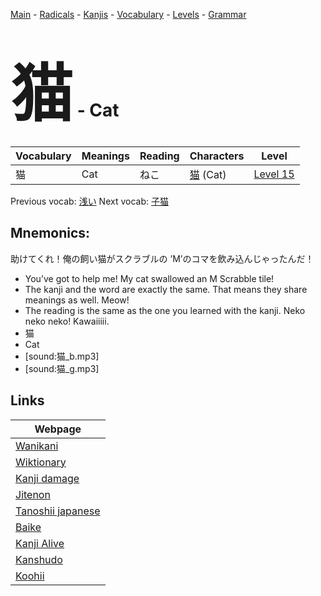 <style> bigfont {font-size: 100px}</style>
[Main](../README.md) -
[Radicals](../radicals.md) -
[Kanjis](../kanjis.md) -
[Vocabulary](../vocabulary.md) -
[Levels](../levels.md) -
[Grammar](../grammar.md)
# <bigfont> 猫</bigfont> - Cat 

| Vocabulary | Meanings | Reading | Characters | Level |
| --- | --- | --- | --- | --- |
| 猫 | Cat | ねこ |  [猫](../kanjis/猫.md) (Cat) | [Level 15](../levels/wk_level15.md) |

Previous vocab: [浅い](浅い.md) Next vocab: [子猫](子猫.md) 

## Mnemonics:
助けてくれ！俺の飼い猫がスクラブルの ’M’のコマを飲み込んじゃったんだ！
* You’ve got to help me! My cat swallowed an M Scrabble tile!
* The kanji and the word are exactly the same. That means they share meanings as well. Meow!
* The reading is the same as the one you learned with the kanji. Neko neko neko! Kawaiiiii.
* 猫
* Cat
* [sound:猫_b.mp3]
* [sound:猫_g.mp3]


## Links 

| Webpage |
| --- |
| [Wanikani          ](https://www.wanikani.com/kanji/猫) |
| [Wiktionary        ](https://en.wiktionary.org/wiki/猫) |
| [Kanji damage      ](http://www.kanjidamage.com/kanji/search?utf8=✓&q=猫) |
| [Jitenon           ](https://jitenon.com/kanji/猫) |
| [Tanoshii japanese ](https://www.tanoshiijapanese.com/dictionary/kanji.cfm?k=猫) |
| [Baike             ](https://baike.baidu.com/item/猫) |
| [Kanji Alive       ](https://app.kanjialive.com/猫) |
| [Kanshudo          ](https://www.kanshudo.com/searchmn?q=猫) |
| [Koohii            ](https://kanji.koohii.com/study/kanji/猫) |
